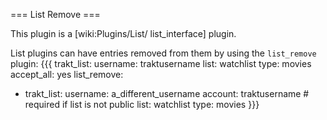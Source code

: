 === List Remove ===

This plugin is a [wiki:Plugins/List/ list_interface] plugin.

List plugins can have entries removed from them by using the `list_remove` plugin:
{{{
trakt_list:
  username: traktusername
  list: watchlist
  type: movies
accept_all: yes
list_remove:
  - trakt_list:
      username: a_different_username
      account: traktusername # required if list is not public
      list: watchlist
      type: movies
}}}